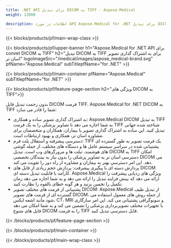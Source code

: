 ```yaml
---
title: .NET API برای تبدیل DICOM به TIFF - Aspose.Medical
weight: 12000

description: اطلاعات در مورد API Aspose.Medical for .NET برای تبدیل DICOM به TIFF
---
```


{{< blocks/products/pf/main-wrap-class >}}

{{< blocks/products/pf/upper-banner h1="Aspose.Medical for .NET API برای convet DICOM به TIFF" h2="تبدیل DICOM به TIFF برای به اشتراک گذاری تصویر اسان تر" logoImageSrc="/medical/images/aspose_medical-brand.svg" pfName="Aspose.Medical" subTitlepfName="for .NET" >}}

{{< blocks/products/pf/main-container pfName="Aspose.Medical" subTitlepfName="for .NET" >}}

{{< blocks/products/pf/feature-page-section h2="ویژگی های DICOM به TIFF">}}

<p>بدون زحمت تبدیل فایل DICOM فرمت TIFF. Aspose.Medical for .NET DICOM به TIFF شما را قادر می سازد:</p>

<ul>
<li>به اشتراک گذاری تصویر ساده و همکاری: Aspose.Medical DICOM به تبدیل TIFF به شما اجازه می دهد تا تصاویر پزشکی را به یک فرمت TIFF شناخته شده جهانی تبدیل کنید. این ساده به اشتراک گذاری تصویر با بیماران، همکاران و متخصصان برای مشاوره اسان تر، همکاری و بهبود ارتباطات است.</li>
<li>دسترسی پیشرفته و استقلال پلت فرم: TIFF یک فرمت تصویر به طور گسترده ای پشتیبانی شده در سراسر سیستم عامل ها و دستگاه های مختلف، از جمله گوشی های هوشمند، تبلت ها و مرورگرهای وب است. تبدیل DICOM به TIFF امکان دسترسی اسان تر به تصاویر پزشکی را بدون نیاز به بینندگان تخصصی DICOM می دهد. این امر دسترسی بهتر به بیماران و مشاوره از راه دور را تقویت می کند.</li>
<li>پردازش دسته ای با پیگیری پیشرفت: پردازش حجم زیادی از فایل های DICOM کارامد با قابلیت تبدیل دسته ای. Aspose.Medical ویژگی های ردیابی پیشرفت را ارائه می دهد که بینش فرایند تبدیل را ارائه می دهد و به شما اجازه می دهد زمان تکمیل را تخمین بزنید و هر گونه خطای بالقوه را نظارت کنید.</li>
<li>پشتیبانی از فرمت های مختلف تصویر DICOM: Aspose.Medical از تبدیل طیف گسترده ای از فرمت های تصویر DICOM، از جمله روش های معمول استفاده می شود مانند اشعه ایکس، CT، MRI و سونوگرافی پشتیبانی می کند. این امر سازگاری با تجهیزات مختلف تصویربرداری پزشکی را تضمین می کند و به شما امکان می دهد فایل های متنوع DICOM را به فرمت TIFF قابل دسترسی تبدیل کنید.</li>
</ul>

{{< /blocks/products/pf/feature-page-section >}}

{{< /blocks/products/pf/main-container >}}

{{< /blocks/products/pf/main-wrap-class >}}